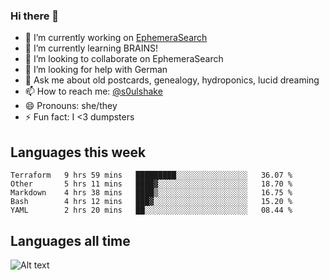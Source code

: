 ### Hi there 👋

<!--
**soulshake/soulshake** is a ✨ _special_ ✨ repository because its `README.md` (this file) appears on your GitHub profile.

Here are some ideas to get you started:

- 🔭 I’m currently working on ...
- 🌱 I’m currently learning ...
- 👯 I’m looking to collaborate on ...
- 🤔 I’m looking for help with ...
- 💬 Ask me about ...
- 📫 How to reach me: ...
- 😄 Pronouns: ...
- ⚡ Fun fact: ...
-->


- 🔭 I’m currently working on [EphemeraSearch](https://www.ephemerasearch.com/)
- 🌱 I’m currently learning BRAINS!
- 👯 I’m looking to collaborate on EphemeraSearch
- 🤔 I’m looking for help with German
- 💬 Ask me about old postcards, genealogy, hydroponics, lucid dreaming
- 📫 How to reach me: [@s0ulshake](https://twitter.com/soulshake)
- 😄 Pronouns: she/they
- ⚡ Fun fact: I <3 dumpsters

## Languages this week

<!--START_SECTION:waka-->
```text
Terraform   9 hrs 59 mins   █████████░░░░░░░░░░░░░░░░   36.07 % 
Other       5 hrs 11 mins   ████▓░░░░░░░░░░░░░░░░░░░░   18.70 % 
Markdown    4 hrs 38 mins   ████▒░░░░░░░░░░░░░░░░░░░░   16.75 % 
Bash        4 hrs 12 mins   ███▓░░░░░░░░░░░░░░░░░░░░░   15.20 % 
YAML        2 hrs 20 mins   ██░░░░░░░░░░░░░░░░░░░░░░░   08.44 % 
```
<!--END_SECTION:waka-->

## Languages all time
![Alt text](https://wakatime.com/share/@aj/6aa10b67-a5e9-4fb1-acaf-8692f4385172.svg)
